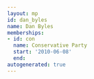 ```yaml
---
layout: mp
id: dan_byles
name: Dan Byles
memberships:
- id: con
  name: Conservative Party
  start: '2010-06-08'
  end: 
autogenerated: true
---
```

